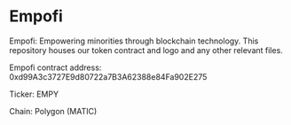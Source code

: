 # Empofi
Empofi: Empowering minorities through blockchain technology. This repository houses our token contract and logo and any other relevant files.

Empofi contract address: 0xd99A3c3727E9d80722a7B3A62388e84Fa902E275

Ticker: EMPY

Chain: Polygon (MATIC)
